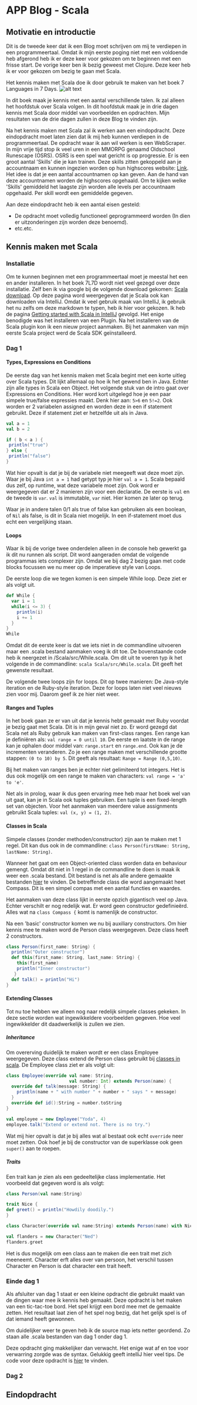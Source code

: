 # APP Blog - Scala

## Motivatie en introductie

Dit is de tweede keer dat ik een Blog moet schrijven om mij te verdiepen in een programmeertaal. 
Omdat ik mijn eerste poging niet met een voldoende heb afgerond heb ik er deze keer voor gekozen
om te beginnen met een frisse start. De vorige keer ben ik bezig geweest met Clojure. Deze keer heb ik
er voor gekozen om bezig te gaan met Scala. 

Het kennis maken met Scala doe ik door gebruik te maken van het boek 7 Languages in 7 Days.
![alt text](https://images-na.ssl-images-amazon.com/images/I/51LZT%2BtSrTL._SX415_BO1,204,203,200_.jpg "7 languages in 7 days")

In dit boek maak je kennis met een aantal verschillende talen. Ik zal alleen het hoofdstuk over
Scala volgen. In dit hoofdstuk maak je in drie dagen kennis met Scala door middel van voorbeelden
en opdrachten. Mijn resultaten van de drie dagen zullen in deze Blog te vinden zijn.

Na het kennis maken met Scala zal ik werken aan een eindopdracht.
Deze eindopdracht moet laten zien dat ik mij heb kunnen verdiepen in de programmeertaal. 
De opdracht waar ik aan wil werken is een WebScraper.
In mijn vrije tijd stop ik veel uren in een MMORPG genaamd Oldschool Runescape (OSRS).
OSRS is een spel wat gericht is op progressie. Er is een groot aantal 'Skills' die je kan
trainen. Deze skills zitten gekoppeld aan je accountnaam en kunnen ingezien worden op
hun highscores website: [Link](https://secure.runescape.com/m=hiscore_oldschool/overall.ws).
Het idee is dat je een aantal accountnamen op kan geven. Aan de hand van deze accountnamen
worden de highscores opgehaald. Om te kijken welke 'Skills' gemiddeld het laagste zijn
worden alle levels per accountnaam opgehaald. Per skill wordt een gemiddelde gegeven.

Aan deze eindopdracht heb ik een aantal eisen gesteld:
* De opdracht moet volledig functioneel geprogrammeerd worden (In dien er 
uitzonderingen zijn worden deze benoemd).
* etc.etc.


## Kennis maken met Scala

### Installatie

Om te kunnen beginnen met een programmeertaal moet je meestal het een en ander installeren.
In het boek 7L7D wordt niet veel gezegd over deze installatie. Zelf ben ik via google bij de
volgende download gekomen: [Scala download](https://www.scala-lang.org/download/).
Op deze pagina word weergegeven dat je Scala ook kan downloaden via IntelliJ. Omdat ik
veel gebruik maak van IntelliJ, ik gebruik het nu zelfs om deze markdown te typen, heb
ik hier voor gekozen. Ik heb de pagina [Getting started with Scala in IntelliJ](https://docs.scala-lang.org/getting-started/intellij-track/getting-started-with-scala-in-intellij.html)
gevolgd. Het enige benodigde was het installeren van een Plugin. Na het installeren van
de Scala plugin kon ik een nieuw project aanmaken. Bij het aanmaken van mijn eerste Scala project
werd de Scala SDK geïnstalleerd.


### Dag 1

#### Types, Expressions en Conditions

De eerste dag van het kennis maken met Scala begint met een korte uitleg over Scala types.
Dit lijkt allemaal op hoe ik het gewend ben in Java. Echter zijn alle types in Scala een Object.
Het volgende stuk van de intro gaat over Expressions en Conditions. Hier word kort uitgelegd
hoe je een paar simpele true/false expressies maakt. Denk hier aan:
`5>6` en `5!=2`.
Ook worden er 2 variabelen assigned en worden deze in een if statement gebruikt.
Deze if statement ziet er hetzelfde uit als in Java.

```scala
val a = 1
val b = 2

if ( b < a ) {
 println("true")
} else {
 println("false")
}
```
Wat hier opvalt is dat je bij de variabele niet meegeeft wat deze moet zijn. Waar je bij
Java `int a = 1` had getypt typ je hier `val a = 1`. Scala bepaald dus zelf, op runtime,
wat deze variabele moet zijn. Ook word er weergegeven dat er 2 manieren zijn voor een declaratie.
De eerste is `val` en de tweede is `var`. `val` is immutable, `var` niet. Hier komen ze later op terug.

Waar je in andere talen 0/1 als true of false kan gebruiken als een boolean, of `Nil` als false,
is dit in Scala niet mogelijk. In een if-statement moet dus echt een vergelijking staan.

#### Loops

Waar ik bij de vorige twee onderdelen alleen in de console heb gewerkt ga ik dit nu runnen als 
script. Dit word aangeraden omdat de volgende programmas iets complexer zijn. Omdat we bij
dag 2 bezig gaan met code blocks focussen we nu meer op de imperatieve style van Loops.

De eerste loop die we tegen komen is een simpele While loop. Deze ziet er als volgt uit.
```scala
def While {
  var i = 1
  while(i <= 3) {
    println(i)
    i += 1
  }
}
While
```
Omdat dit de eerste keer is dat we iets niet in de commandline uitvoeren maar een .scala bestand 
aanmaken voeg ik dit toe. De bovenstaande code heb ik neergezet in /Scala/src/While.scala.
Om dit uit te voeren typ ik het volgende in de commandline: `scala Scala/src/While.scala`.
Dit geeft het gewenste resultaat.

De volgende twee loops zijn for loops. Dit op twee manieren:
De Java-style iteration en de Ruby-style iteration. Deze for
loops laten niet veel nieuws zien voor mij. Daarom geef ik ze
hier niet weer.

#### Ranges and Tuples

In het boek gaan ze er van uit dat je kennis hebt gemaakt met
Ruby voordat je bezig gaat met Scala. Dit is in mijn geval niet zo.
Er word gezegd dat Scala net als Ruby gebruik kan maken van
first-class ranges. Een range kan je definiëren als:
`val range = 0 until 10`.
De eerste en laatste in de range kan je ophalen door middel van:
`range.start` en `range.end`.
Ook kan je de incrementen veranderen. Zo je een range maken met
verschillende grootte stappen:
`(0 to 10) by 5`. Dit geeft als resultaat: `Range = Range (0,5,10)`.

Bij het maken van ranges ben je echter niet gelimiteerd tot 
integers. Het is dus ook mogelijk om een range te maken van characters:
`val range = 'a' to 'e'`.

Net als in prolog, waar ik dus geen ervaring mee heb maar het boek
wel van uit gaat, kan je in Scala ook tuples gebruiken.
Een tuple is een fixed-length set van objecten. Voor het aanmaken
van meerdere value assignments gebruikt Scala tuples:
`val (x, y) = (1, 2)`.

#### Classes in Scala

Simpele classes (zonder methoden/constructor) zijn aan te maken
met 1 regel. Dit kan dus ook in de commandline:
`class Person(firstName: String, lastName: String)`.

Wanneer het gaat om een Object-oriented class worden data en behaviour
gemengt. Omdat dit niet in 1 regel in de commandline te doen is
maak ik weer een .scala bestand. Dit bestand is net als alle
andere gemaakte bestanden [hier](https://github.com/jordyebk/APP-Blog/tree/master/Scala/src)
te vinden. De betreffende class die word aangemaakt heet Compass.
Dit is een simpel compas met een aantal functies en waardes.

Het aanmaken van deze class lijkt in eerste opzich gigantisch veel op Java.
Echter verschilt er nog redelijk wat. Er word geen constructor gedefinieërd.
Alles wat na `class Compass {` komt is namenlijk de constructor.

Na een 'basic' constructor komen we nu bij auxiliary constructors. Om hier
kennis mee te maken word de Person class weergegeven. Deze class heeft 2 constructors.

```scala
class Person(first_name: String) {
  println("Outer constructor")
  def this(first_name: String, last_name: String) {
    this(first_name)
    println("Inner constructor")
   }
  def talk() = println("Hi")
}
```

#### Extending Classes

Tot nu toe hebben we alleen nog naar redelijk simpele classes gekeken. In deze sectie
worden wat ingewikkeldere voorbeelden gegeven. Hoe veel ingewikkelder dit daadwerkelijk is
zullen we zien.

##### Inheritance

Om overerving duidelijk te maken wordt er een class Employee weergegeven.
Deze class extend de Person class gebruikt bij [classes in scala](#classes-in-scala).
De Employee class ziet er als volgt uit:
```scala
class Employee(override val name: String,
                        val number: Int) extends Person(name) {
  override def talk(message: String) {
    println(name + " with number " + number + " says " + message)
  }
  override def id():String = number.toString
}

val employee = new Employee("Yoda", 4)
employee.talk("Extend or extend not. There is no try.")
```
Wat mij hier opvalt is dat je bij alles wat al bestaat ook echt `override` neer moet zetten.
Ook hoef je bij de constructor van de superklasse ook geen `super()` aan te roepen.

##### Traits

Een trait kan je zien als een gedeeltelijke class implementatie. Het voorbeeld dat gegeven
word is als volgt:
```scala
class Person(val name:String)

trait Nice {
def greet() = println("Howdily doodily.")
}

class Character(override val name:String) extends Person(name) with Nice

val flanders = new Character("Ned")
flanders.greet
```
Het is dus mogelijk om een class aan te maken die een trait met zich meeneemt.
Character erft alles over van persoon, het verschil tussen Character en Person
is dat character een trait heeft.

### Einde dag 1

Als afsluiter van dag 1 staat er een kleine opdracht die gebruikt maakt van
de dingen waar mee ik kennis heb gemaakt. Deze opdracht is het maken van een
tic-tac-toe bord. Het spel krijgt een bord mee met de gemaakte zetten. Het resultaat
laat zien of het spel nog bezig, dat het gelijk spel is of dat iemand heeft gewonnen.

Om duidelijker weer te geven heb ik de source map iets netter geordend. Zo staan
alle .scala bestanden van dag 1 onder dag 1.

Deze opdracht ging makkelijker dan verwacht. Het enige wat af en toe voor verwarring
zorgde was de syntax. Gelukkig geeft intelliJ hier veel tips. De code voor deze opdracht
is [hier](https://github.com/jordyebk/APP-Blog/blob/master/TicTacToe/src/tictactoe.scala)
te vinden.

### Dag 2



## Eindopdracht
